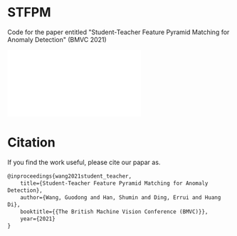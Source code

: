 # STFPM
Code for the paper entitled "Student-Teacher Feature Pyramid Matching for Anomaly Detection" (BMVC 2021)


![contents](./figs/arch.pdf)


# Citation

If you find the work useful, please cite our papar as.
```
@inproceedings{wang2021student_teacher,
    title={Student-Teacher Feature Pyramid Matching for Anomaly Detection},
    author={Wang, Guodong and Han, Shumin and Ding, Errui and Huang Di},
    booktitle={{The British Machine Vision Conference (BMVC)}},
    year={2021}
}
```
